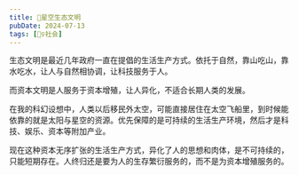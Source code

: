 ```yaml
---
title: 🌌星空生态文明
pubDate: 2024-07-13
tags: [👯‍♀️社会]
---
```


生态文明是最近几年政府一直在提倡的生活生产方式。依托于自然，靠山吃山，靠水吃水，让人与自然相协调，让科技服务于人。

而资本文明是人服务于资本增殖，让人异化，不适合长期人类的发展。

在我的科幻设想中，人类以后移民外太空，可能直接居住在太空飞船里，到时候能依靠的就是太阳与星空的资源。优先保障的是可持续的生活生产环境，然后才是科技、娱乐、资本等附加产业。

现在这种资本无序扩张的生活生产方式，异化了人的思想和肉体，是不可持续的，只能短期存在。人终归还是要为人的生存繁衍服务的，而不是为资本增殖服务的。
